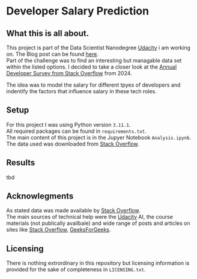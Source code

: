 # Developer Salary Prediction 

## What this is all about.
This project is part of the Data Scientist Nanodegree [Udacity](https://www.udacity.com/enrollment/nd025) i am working on. The Blog post can be found [here](tbd). <br>
Part of the challenge was to find an interesting but managable data set within the listed options. I decided to take a closer look at the [Annual Developer Survey from Stack Overflow](https://survey.stackoverflow.co/) from 2024. <br>

The idea was to model the salary for different tpyes of developers and indentify the factors that influence salary in these tech roles.


## Setup
For this project I was using Python version `3.11.1`.<br>
All required packages can be found in `requirements.txt`. <br>
The main content of this project is in the Jupyer Notebook `Analysis.ipynb`. The data used was downloaded from [Stack Overflow](https://survey.stackoverflow.co/). 


## Results
tbd

## Acknowlegments
As stated data was made available by [Stack Overflow](https://survey.stackoverflow.co/).<br>
The main sources of technical help were the [Udacity](https://www.udacity.com/) AI, the course materials (not publically availbale) and wide range of posts and articles on sites like [Stack Overflow](https://stackoverflow.com/questions), [GeeksForGeeks](https://www.geeksforgeeks.org/).

## Licensing
There is nothing extrordinary in this repository but licensing information is provided for the sake of completeness in `LICENSING.txt`.